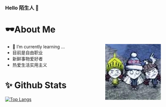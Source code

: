 ### Hello 陌生人 👋

<!--
**fenglilinglegeluan/fenglilinglegeluan** is a ✨ _special_ ✨ repository because its `README.md` (this file) appears on your GitHub profile.

Here are some ideas to get you started:

- 🔭 I’m currently working on ...
- 🌱 I’m currently learning ...
- 👯 I’m looking to collaborate on ...
- 🤔 I’m looking for help with ...
- 💬 Ask me about ...
- 📫 How to reach me: ...
- 😄 Pronouns: ...
- ⚡ Fun fact: ...
-->
# 🕶About Me

<img align="right" wight=180 height=180 src="/fenglilinglegeluan.jpg" />

 - 🌱 I’m currently learning ...
 - 目前是自由职业
 - 新鲜事物爱好者
 - 热爱生活实用主义
# ✨ Github Stats

[![Top Langs](https://github-readme-stats.vercel.app/api?username=fenglilinglegeluan&show_icons=true)](https://github-readme-stats.vercel.app/api?username=fenglilinglegeluan&show_icons=true)
